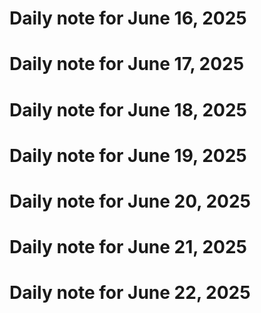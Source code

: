 # Daily note for June 16, 2025
# Daily note for June 17, 2025
# Daily note for June 18, 2025
# Daily note for June 19, 2025
# Daily note for June 20, 2025
# Daily note for June 21, 2025
# Daily note for June 22, 2025

